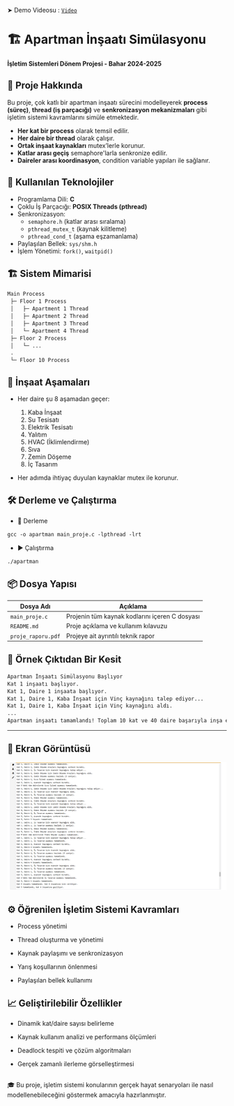 ➤ Demo Videosu : [`Video`](https://youtu.be/5sDrz2e7yqc)
# 🏗️ Apartman İnşaatı Simülasyonu

**İşletim Sistemleri Dönem Projesi - Bahar 2024-2025**  

## 📌 Proje Hakkında

Bu proje, çok katlı bir apartman inşaatı sürecini modelleyerek **process (süreç)**, **thread (iş parçacığı)** ve **senkronizasyon mekanizmaları** gibi işletim sistemi kavramlarını simüle etmektedir.

- **Her kat bir process** olarak temsil edilir.
- **Her daire bir thread** olarak çalışır.
- **Ortak inşaat kaynakları** mutex’lerle korunur.
- **Katlar arası geçiş** semaphore'larla senkronize edilir.
- **Daireler arası koordinasyon**, condition variable yapıları ile sağlanır.

## 🧠 Kullanılan Teknolojiler

- Programlama Dili: **C**
- Çoklu İş Parçacığı: **POSIX Threads (pthread)**
- Senkronizasyon:
  - `semaphore.h` (katlar arası sıralama)
  - `pthread_mutex_t` (kaynak kilitleme)
  - `pthread_cond_t` (aşama eşzamanlama)
- Paylaşılan Bellek: `sys/shm.h`
- İşlem Yönetimi: `fork()`, `waitpid()`

## 🏗️ Sistem Mimarisi

```txt
Main Process
 ├─ Floor 1 Process
 │   ├─ Apartment 1 Thread
 │   ├─ Apartment 2 Thread
 │   ├─ Apartment 3 Thread
 │   └─ Apartment 4 Thread
 ├─ Floor 2 Process
 │   └─ ...
 .
 └─ Floor 10 Process
```

## 🔁 İnşaat Aşamaları

- Her daire şu 8 aşamadan geçer:
    1. Kaba İnşaat
    2. Su Tesisatı
    3. Elektrik Tesisatı
    4. Yalıtım
    5. HVAC (İklimlendirme)
    6. Sıva
    7. Zemin Döşeme
    8. İç Tasarım

- Her adımda ihtiyaç duyulan kaynaklar mutex ile korunur.

## 🛠️ Derleme ve Çalıştırma
- 🔧 Derleme
```txt
gcc -o apartman main_proje.c -lpthread -lrt
```
- ▶️ Çalıştırma
```txt
./apartman
```
## 📦 Dosya Yapısı
| Dosya Adı          | Açıklama                                       |
| ------------------ | ---------------------------------------------- |
| `main_proje.c`     | Projenin tüm kaynak kodlarını içeren C dosyası |
| `README.md`        | Proje açıklama ve kullanım kılavuzu            |
| `proje_raporu.pdf` | Projeye ait ayrıntılı teknik rapor             |

## 🧪 Örnek Çıktıdan Bir Kesit
```txt
Apartman İnşaatı Simülasyonu Başlıyor
Kat 1 inşaatı başlıyor.
Kat 1, Daire 1 inşaata başlıyor.
Kat 1, Daire 1, Kaba İnşaat için Vinç kaynağını talep ediyor...
Kat 1, Daire 1, Kaba İnşaat için Vinç kaynağını aldı.
...
Apartman inşaatı tamamlandı! Toplam 10 kat ve 40 daire başarıyla inşa edildi.
```
---
## 📸 Ekran Görüntüsü
<img src="https://github.com/ncrim7/Multi-Storey-Apartment-Building-Construction/blob/main/img.png" width="1000px" height="auto">


## ⚙️ Öğrenilen İşletim Sistemi Kavramları
- Process yönetimi

- Thread oluşturma ve yönetimi

- Kaynak paylaşımı ve senkronizasyon

- Yarış koşullarının önlenmesi

- Paylaşılan bellek kullanımı

## 📈 Geliştirilebilir Özellikler
- Dinamik kat/daire sayısı belirleme

- Kaynak kullanım analizi ve performans ölçümleri

- Deadlock tespiti ve çözüm algoritmaları

- Gerçek zamanlı ilerleme görselleştirmesi

##

🎓 Bu proje, işletim sistemi konularının gerçek hayat senaryoları ile nasıl modellenebileceğini göstermek amacıyla hazırlanmıştır.
